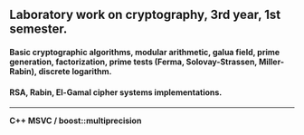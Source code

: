 Laboratory work on cryptography, 3rd year, 1st semester.
---
#### Basic cryptographic algorithms, modular arithmetic, galua field, prime generation, factorization, prime tests (Ferma, Solovay-Strassen, Miller-Rabin), discrete logarithm.
#### RSA, Rabin, El-Gamal cipher systems implementations.

---

**C++ MSVC / boost::multiprecision**

